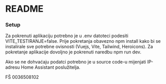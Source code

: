 # README
### Setup
Za pokrenuti aplikaciju potrebno je u .env datoteci podesiti VITE_TESTIRANJE=false. 
Prije pokretanja obavezno npm install kako bi se instalirale sve potrebne ovisnosti (Vuejs, Vite, Tailwind, Heroicons). Za pokretanje aplikacije dovoljno je pokrenuti naredbu npm run dev.

Ako se ne dohvaćaju podatci potrebno je u source code-u mijenjati IP-adresu Home Assistant poslužitelja. 

FŠ 0036508102